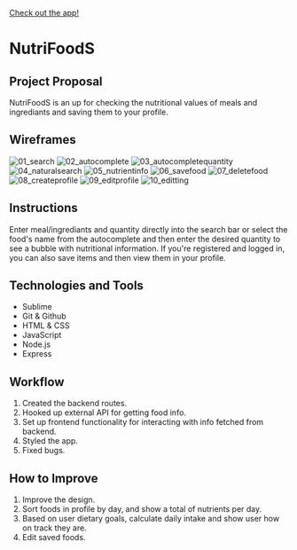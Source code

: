 [Check out the app!](https://nutrifoods.herokuapp.com/)
# NutriFoodS

## Project Proposal
NutriFoodS is an up for checking the nutritional values of meals and ingrediants and saving them to your profile.

## Wireframes
![01_search](https://user-images.githubusercontent.com/37132245/39436404-c0a681ac-4c52-11e8-8b2f-44503a3d92d1.png)
![02_autocomplete](https://user-images.githubusercontent.com/37132245/39436422-ccfb0a22-4c52-11e8-9c1c-339d348623da.png)
![03_autocompletequantity](https://user-images.githubusercontent.com/37132245/39436431-d0750374-4c52-11e8-9e08-dc6e236dbea4.png)
![04_naturalsearch](https://user-images.githubusercontent.com/37132245/39436447-d33d9792-4c52-11e8-821d-59222564769b.png)
![05_nutrientinfo](https://user-images.githubusercontent.com/37132245/39436450-d60dcf6e-4c52-11e8-8938-6be452493c05.png)
![06_savefood](https://user-images.githubusercontent.com/37132245/39436453-d91f383c-4c52-11e8-8362-9585c651b8ab.png)
![07_deletefood](https://user-images.githubusercontent.com/37132245/39436458-db79a4b4-4c52-11e8-933d-97301da288c9.png)
![08_createprofile](https://user-images.githubusercontent.com/37132245/39436461-de92ec32-4c52-11e8-9fcb-88cf9a506768.png)
![09_editprofile](https://user-images.githubusercontent.com/37132245/39436464-e0af8688-4c52-11e8-817d-42238ea10be5.png)
![10_editting](https://user-images.githubusercontent.com/37132245/39436466-e2e0e334-4c52-11e8-9851-35c0e7de955e.png)

## Instructions
Enter meal/ingrediants and quantity directly into the search bar or select the food's name from the autocomplete and then enter the desired quantity to see a bubble with nutritional information. If you're registered and logged in, you can also save items and then view them in your profile.

## Technologies and Tools
* Sublime
* Git & Github
* HTML & CSS
* JavaScript
* Node.js
* Express

## Workflow
1. Created the backend routes.
1. Hooked up external API for getting food info.
1. Set up frontend functionality for interacting with info fetched from backend.
1. Styled the app.
1. Fixed bugs.

## How to Improve
1. Improve the design.
1. Sort foods in profile by day, and show a total of nutrients per day.
1. Based on user dietary goals, calculate daily intake and show user how on track they are.
1. Edit saved foods.
